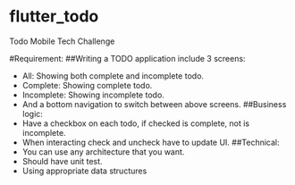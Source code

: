 # flutter_todo
Todo Mobile Tech Challenge

#Requirement:
##Writing a TODO application include 3 screens:
- All: Showing both complete and incomplete todo.
- Complete: Showing complete todo.
- Incomplete: Showing incomplete todo.
- And a bottom navigation to switch between above screens.
##Business logic:
- Have a checkbox on each todo, if checked is complete, not is
incomplete.
- When interacting check and uncheck have to update UI.
##Technical:
- You can use any architecture that you want.
- Should have unit test.
- Using appropriate data structures